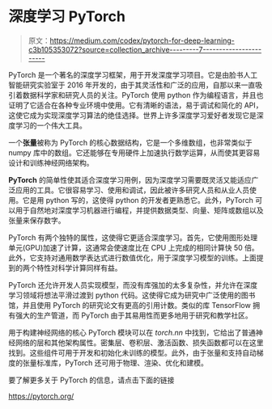 # 深度学习 PyTorch

> 原文：<https://medium.com/codex/pytorch-for-deep-learning-c3b105353072?source=collection_archive---------7----------------------->

PyTorch 是一个著名的深度学习框架，用于开发深度学习项目。它是由脸书人工智能研究实验室于 2016 年开发的，由于其灵活性和广泛的应用，自那以来一直吸引着数据科学家和研究人员的关注。PyTorch 使用 python 作为编程语言，并且也证明了它适合在各种专业环境中使用。它有清晰的语法，易于调试和简化的 API，这使它成为实现深度学习算法的绝佳选择。世界上许多深度学习爱好者发现它是深度学习的一个伟大工具。

一个**张量**被称为 PyTorch 的核心数据结构，它是一个多维数组，也非常类似于 numpy 库中的数组。它还能够在专用硬件上加速执行数学运算，从而使其更容易设计和训练神经网络架构。

**PyTorch** 的简单性使其适合深度学习用例，因为深度学习需要既灵活又能适应广泛应用的工具。它很容易学习、使用和调试，因此被许多研究人员和从业人员使用。它是用 python 写的，这使得 python 的开发者更熟悉它。此外，PyTorch 可以用于自然地对深度学习机器进行编程，并提供数据类型、向量、矩阵或数组以及张量来保存数字。

PyTorch 有两个独特的属性，这使得它更适合深度学习。首先，它使用图形处理单元(GPU)加速了计算，这通常会使速度比在 CPU 上完成的相同计算快 50 倍。此外，它支持对通用数学表达式进行数值优化，用于深度学习模型的训练。上面提到的两个特性对科学计算同样有益。

PyTorch 还允许开发人员实现模型，而没有库强加的太多复杂性，并允许在深度学习领域将想法平滑过渡到 python 代码。这使得它成为研究中广泛使用的图书馆，并且使用 PyTorch 的研究论文有更高的引用计数。类似的库 TensorFlow 拥有强大的生产管道，而 PyTorch 由于其易用性而更多地用于研究和教学社区。

用于构建神经网络的核心 PyTorch 模块可以在 *torch.nn* 中找到，它给出了普通神经网络的层和其他架构属性。密集层、卷积层、激活函数、损失函数都可以在这里找到。这些组件可用于开发和初始化未训练的模型。此外，由于张量和支持自动梯度的张量标准库，PyTorch 还可用于物理、渲染、优化和建模。

要了解更多关于 PyTorch 的信息，请点击下面的链接

https://pytorch.org/
